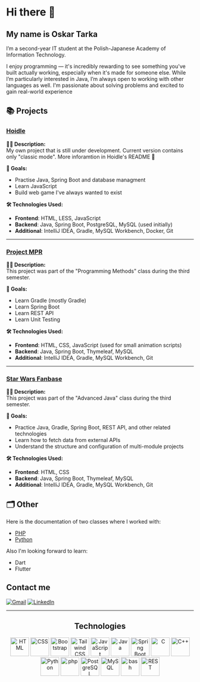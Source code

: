 # Hi there 👋  

## My name is Oskar Tarka  
I’m a second-year IT student at the Polish-Japanese Academy of Information Technology.

I enjoy programming — it's incredibly rewarding to see something you've built actually working, especially when it's made for someone else. While I’m particularly interested in Java, I’m always open to working with other languages as well. I'm passionate about solving problems and excited to gain real-world experience

## 📚 Projects
### [Hoidle](https://github.com/Sekanko/Hoidle)
**🧑‍💻 Description:**  
My own project that is still under development. Current version contains only "classic mode". More inforamtion in Hoidle's README 📖

**🎯 Goals:**  
- Practise Java, Spring Boot and database managment
- Learn JavaScript
- Build web game I've always wanted to exist

**🛠️ Technologies Used:**  
- **Frontend**: HTML, LESS, JavaScript  
- **Backend**: Java, Spring Boot, PostgreSQL, MySQL (used initially)  
- **Additional**: IntelliJ IDEA, Gradle, MySQL Workbench, Docker, Git

---

### [Project MPR](https://github.com/Sekanko/Projekt_MPR)
**🧑‍💻 Description:**    
This project was part of the "Programming Methods" class during the third semester.

**🎯 Goals:**  
- Learn Gradle (mostly Gradle)
- Learn Spring Boot
- Learn REST API
- Learn Unit Testing

**🛠️ Technologies Used:** 
- **Frontend**: HTML, CSS, JavaScript (used for small animation scripts)
- **Backend**: Java, Spring Boot, Thymeleaf, MySQL
- **Additional**: IntelliJ IDEA, Gradle, MySQL Workbench, Git

---

### [Star Wars Fanbase](https://github.com/Sekanko/star-wars-fanbase)
**🧑‍💻 Description:**  
This project was part of the "Advanced Java" class during the third semester.

**🎯 Goals:**  
- Practice Java, Gradle, Spring Boot, REST API, and other related technologies 
- Learn how to fetch data from external APIs
- Understand the structure and configuration of multi-module projects

**🛠️ Technologies Used:**  
- **Frontend**: HTML, CSS  
- **Backend**: Java, Spring Boot, Thymeleaf, MySQL  
- **Additional**: IntelliJ IDEA, Gradle, MySQL Workbench, Git

## 🗂️ Other
Here is the documentation of two classes where I worked with:  

- [PHP](https://github.com/Sekanko/PHP-Class)  
- [Python](https://github.com/Sekanko/Python-ai)

Also I'm looking forward to learn:
- Dart
- Flutter

## **Contact me**

 [![Gmail](https://img.shields.io/badge/Gmail-EA4335.svg?style=for-the-badge&logo=Gmail&logoColor=white)](mailto:oskartarkapraca@gmail.com)
 [![LinkedIn](https://img.shields.io/badge/LinkedIn-0077B5?style=for-the-badge&logo=linkedin&logoColor=white)](https://www.linkedin.com/in/oskar-tarka-324419354/)
 
---

<div align='center'">
      <h2>Technologies</h2>
</div>
<div align='center'>
	<td><img width="50" src="https://raw.githubusercontent.com/marwin1991/profile-technology-icons/refs/heads/main/icons/html.png" alt="HTML" title="HTML"/></td>
	<td><img width="50" src="https://raw.githubusercontent.com/marwin1991/profile-technology-icons/refs/heads/main/icons/css.png" alt="CSS" title="CSS"/></td>
	<td><img width="50" src="https://raw.githubusercontent.com/marwin1991/profile-technology-icons/refs/heads/main/icons/bootstrap.png" alt="Bootstrap" title="Bootstrap"/></td>
	<td><img width="50" src="https://raw.githubusercontent.com/marwin1991/profile-technology-icons/refs/heads/main/icons/tailwind_css.png" alt="Tailwind CSS" title="Tailwind CSS"/></td>
	<td><img width="50" src="https://raw.githubusercontent.com/marwin1991/profile-technology-icons/refs/heads/main/icons/javascript.png" alt="JavaScript" title="JavaScript"/></td>
	<td><img width="50" src="https://raw.githubusercontent.com/marwin1991/profile-technology-icons/refs/heads/main/icons/java.png" alt="Java" title="Java"/></td>
	<td><img width="50" src="https://raw.githubusercontent.com/marwin1991/profile-technology-icons/refs/heads/main/icons/spring_boot.png" alt="Spring Boot" title="Spring Boot"/></td>
  <td><img width="50" src="https://raw.githubusercontent.com/marwin1991/profile-technology-icons/refs/heads/main/icons/c.png" alt="C" title="C"/></td>
	<td><img width="50" src="https://raw.githubusercontent.com/marwin1991/profile-technology-icons/refs/heads/main/icons/c++.png" alt="C++" title="C++"/></td>
	<td><img width="50" src="https://raw.githubusercontent.com/marwin1991/profile-technology-icons/refs/heads/main/icons/python.png" alt="Python" title="Python"/></td>
	<td><img width="50" src="https://raw.githubusercontent.com/marwin1991/profile-technology-icons/refs/heads/main/icons/php.png" alt="php" title="php"/></td>
	<td><img width="50" src="https://raw.githubusercontent.com/marwin1991/profile-technology-icons/refs/heads/main/icons/postgresql.png" alt="PostgreSQL" title="PostgreSQL"/></td>
	<td><img width="50" src="https://raw.githubusercontent.com/marwin1991/profile-technology-icons/refs/heads/main/icons/mysql.png" alt="MySQL" title="MySQL"/></td>
	<td><img width="50" src="https://raw.githubusercontent.com/marwin1991/profile-technology-icons/refs/heads/main/icons/bash.png" alt="bash" title="bash"/></td>
	<td><img width="50" src="https://raw.githubusercontent.com/marwin1991/profile-technology-icons/refs/heads/main/icons/rest.png" alt="REST" title="REST"/></td>
</div>

<!--
**Sekanko/Sekanko** is a ✨ _special_ ✨ repository because its `README.md` (this file) appears on your GitHub profile.

Here are some ideas to get you started:

- 🔭 I’m currently working on ...
- 🌱 I’m currently learning ...
- 👯 I’m looking to collaborate on ...
- 🤔 I’m looking for help with ...
- 💬 Ask me about ...
- 📫 How to reach me: ...
- 😄 Pronouns: ...
- ⚡ Fun fact: ...
-->
